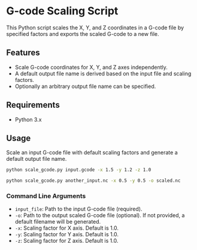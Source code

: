 # G-code Scaling Script

This Python script scales the X, Y, and Z coordinates in a G-code file by specified factors and exports the scaled G-code to a new file.

## Features

- Scale G-code coordinates for X, Y, and Z axes independently.
- A default output file name is derived based on the input file and scaling factors.
- Optionally an arbitrary output file name can be specified.

## Requirements

- Python 3.x

## Usage
Scale an input G-code file with default scaling factors and generate a default output file name.

```sh
python scale_gcode.py input.gcode -x 1.5 -y 1.2 -z 1.0
```

```sh
python scale_gcode.py another_input.nc -x 0.5 -y 0.5 -o scaled.nc
```

### Command Line Arguments

- `input_file`: Path to the input G-code file (required).
- `-o`: Path to the output scaled G-code file (optional). If not provided, a default filename will be generated.
- `-x`: Scaling factor for X axis. Default is 1.0.
- `-y`: Scaling factor for Y axis. Default is 1.0.
- `-z`: Scaling factor for Z axis. Default is 1.0.
